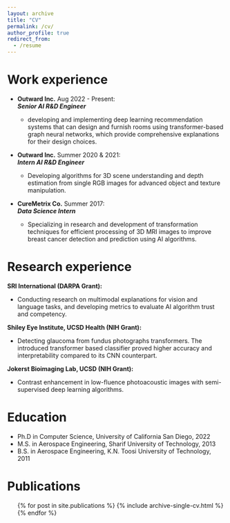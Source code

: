 ```yaml
---
layout: archive
title: "CV"
permalink: /cv/
author_profile: true
redirect_from:
  - /resume
---
```


Work experience
======
* __Outward Inc.__ Aug 2022 - Present:<br /> 
  ___Senior AI R&D Engineer___
  * developing and implementing deep learning recommendation systems that can design and furnish rooms using transformer-based graph neural networks, which provide comprehensive explanations for their design choices.

* __Outward Inc.__ Summer 2020 & 2021:<br /> 
  ___Intern AI R&D Engineer___
  * Developing algorithms for 3D scene understanding and depth estimation from single RGB images for advanced object and texture manipulation.

* __CureMetrix Co.__ Summer 2017:<br />
  ___Data Science Intern___
  * Specializing in research and development of transformation techniques for efficient processing of 3D MRI images to improve breast cancer detection and prediction using AI algorithms.

Research experience
======
__SRI International (DARPA Grant):__
 * Conducting research on multimodal explanations for vision and language tasks, and developing metrics to evaluate AI algorithm trust and competency.

__Shiley Eye Institute, UCSD Health (NIH Grant):__
 * Detecting glaucoma from fundus photographs transformers. The introduced transformer based classifier proved higher accuracy and interpretability compared to its CNN counterpart.

__Jokerst Bioimaging Lab, UCSD (NIH Grant):__
 * Contrast enhancement in low-fluence photoacoustic images with semi-supervised deep learning algorithms.

 Education
======
* Ph.D in Computer Science, University of California San Diego, 2022
* M.S. in Aerospace Engineering, Sharif University of Technology, 2013
* B.S. in Aerospace Engineering, K.N. Toosi University of Technology, 2011

Publications
======
  <ul>{% for post in site.publications %}
    {% include archive-single-cv.html %}
  {% endfor %}</ul>
